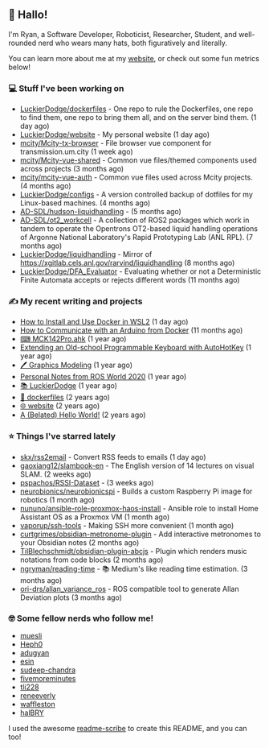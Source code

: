 ## 👋 Hallo!

I'm Ryan, a Software Developer, Roboticist, Researcher, Student, and well-rounded nerd who wears many hats, both figuratively and literally.

You can learn more about me at my [website](https://ryandlewis.dev), or check out some fun metrics below!

### 💻 Stuff I've been working on

- [LuckierDodge/dockerfiles](https://github.com/LuckierDodge/dockerfiles) - One repo to rule the Dockerfiles, one repo to find them, one repo to bring them all, and on the server bind them. (1 day ago)
- [LuckierDodge/website](https://github.com/LuckierDodge/website) - My personal website (1 day ago)
- [mcity/Mcity-tx-browser](https://github.com/mcity/Mcity-tx-browser) - File browser vue component for transmission.um.city (1 week ago)
- [mcity/Mcity-vue-shared](https://github.com/mcity/Mcity-vue-shared) - Common vue files/themed components used across projects (3 months ago)
- [mcity/mcity-vue-auth](https://github.com/mcity/mcity-vue-auth) - Common vue files used across Mcity projects. (4 months ago)
- [LuckierDodge/configs](https://github.com/LuckierDodge/configs) - A version controlled backup of dotfiles for my Linux-based machines. (4 months ago)
- [AD-SDL/hudson-liquidhandling](https://github.com/AD-SDL/hudson-liquidhandling) -  (5 months ago)
- [AD-SDL/ot2_workcell](https://github.com/AD-SDL/ot2_workcell) - A collection of ROS2 packages which work in tandem to operate the Opentrons OT2-based liquid handling operations of Argonne National Laboratory&#39;s Rapid Prototyping Lab (ANL RPL). (7 months ago)
- [LuckierDodge/liquidhandling](https://github.com/LuckierDodge/liquidhandling) - Mirror of https://xgitlab.cels.anl.gov/rarvind/liquidhandling (8 months ago)
- [LuckierDodge/DFA_Evaluator](https://github.com/LuckierDodge/DFA_Evaluator) - Evaluating whether or not a Deterministic Finite Automata accepts or rejects different words (11 months ago)

### ✍ My recent writing and projects

- [How to Install and Use Docker in WSL2](https://ryandlewis.dev/posts/howtowsldocker/) (1 day ago)
- [How to Communicate with an Arduino from Docker](https://ryandlewis.dev/posts/howtoarduinodocker/) (11 months ago)
- [⌨ MCK142Pro.ahk](https://ryandlewis.dev/projects/mck142pro/) (1 year ago)
- [Extending an Old-school Programmable Keyboard with AutoHotKey](https://ryandlewis.dev/posts/mck142pro/) (1 year ago)
- [🖊 Graphics Modeling](https://ryandlewis.dev/projects/graphics/) (1 year ago)
- [Personal Notes from ROS World 2020](https://ryandlewis.dev/posts/rosworld2020/) (1 year ago)
- [📚 LuckierDodge](https://ryandlewis.dev/projects/README/) (1 year ago)
- [🐋 dockerfiles](https://ryandlewis.dev/projects/dockerfiles/) (2 years ago)
- [🌐 website](https://ryandlewis.dev/projects/website/) (2 years ago)
- [A (Belated) Hello World!](https://ryandlewis.dev/posts/helloworld/) (2 years ago)

### ⭐ Things I've starred lately

- [skx/rss2email](https://github.com/skx/rss2email) - Convert RSS feeds to emails (1 day ago)
- [gaoxiang12/slambook-en](https://github.com/gaoxiang12/slambook-en) - The English version of 14 lectures on visual SLAM. (2 weeks ago)
- [pspachos/RSSI-Dataset](https://github.com/pspachos/RSSI-Dataset) -  (3 weeks ago)
- [neurobionics/neurobionicspi](https://github.com/neurobionics/neurobionicspi) - Builds a custom Raspberry Pi image for robotics (1 month ago)
- [nununo/ansible-role-proxmox-haos-install](https://github.com/nununo/ansible-role-proxmox-haos-install) - Ansible role to install Home Assistant OS as a Proxmox VM (1 month ago)
- [vaporup/ssh-tools](https://github.com/vaporup/ssh-tools) - Making SSH more convenient (1 month ago)
- [curtgrimes/obsidian-metronome-plugin](https://github.com/curtgrimes/obsidian-metronome-plugin) - Add interactive metronomes to your Obsidian notes (2 months ago)
- [TilBlechschmidt/obsidian-plugin-abcjs](https://github.com/TilBlechschmidt/obsidian-plugin-abcjs) - Plugin which renders music notations from code blocks (2 months ago)
- [ngryman/reading-time](https://github.com/ngryman/reading-time) - :books: Medium&#39;s like reading time estimation. (3 months ago)
- [ori-drs/allan_variance_ros](https://github.com/ori-drs/allan_variance_ros) - ROS compatible tool to generate Allan Deviation plots  (3 months ago)

### 🤓 Some fellow nerds who follow me!

- [muesli](https://github.com/muesli)
- [Heph0](https://github.com/Heph0)
- [adugyan](https://github.com/adugyan)
- [esin](https://github.com/esin)
- [sudeep-chandra](https://github.com/sudeep-chandra)
- [fivemoreminutes](https://github.com/fivemoreminutes)
- [tli228](https://github.com/tli228)
- [reneeverly](https://github.com/reneeverly)
- [waffleston](https://github.com/waffleston)
- [halBRY](https://github.com/halBRY)

I used the awesome [readme-scribe](https://github.com/muesli/readme-scribe) to create this README, and you can too!
